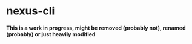 # nexus-cli

**This is a work in progress, might be removed (probably not), renamed (probably) or just heavily modified**


